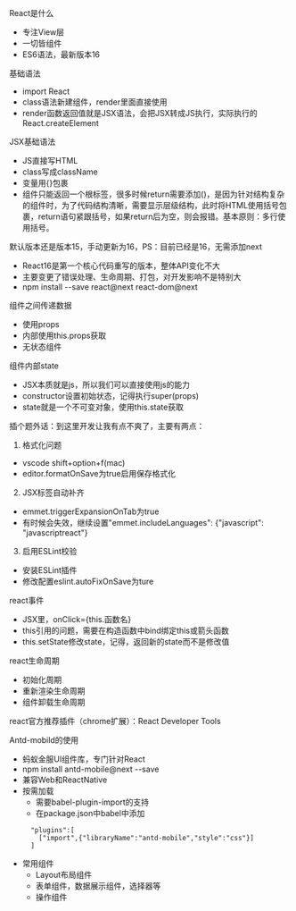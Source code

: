 React是什么
* 专注View层
* 一切皆组件
* ES6语法，最新版本16

基础语法
* import React
* class语法新建组件，render里面直接使用
* render函数返回值就是JSX语法，会把JSX转成JS执行，实际执行的React.createElement

JSX基础语法
* JS直接写HTML
* class写成className
* 变量用{}包裹
* 组件只能返回一个根标签，很多时候return需要添加()，是因为针对结构复杂的组件时，为了代码结构清晰，需要显示层级结构，此时将HTML使用括号包裹，return语句紧跟括号，如果return后为空，则会报错。基本原则：多行使用括号。

默认版本还是版本15，手动更新为16，PS：目前已经是16，无需添加next
* React16是第一个核心代码重写的版本，整体API变化不大
* 主要变更了错误处理、生命周期、打包，对开发影响不是特别大
* npm install --save react@next react-dom@next

组件之间传递数据
* 使用props
* 内部使用this.props获取
* 无状态组件

组件内部state
* JSX本质就是js，所以我们可以直接使用js的能力
* constructor设置初始状态，记得执行super(props)
* state就是一个不可变对象，使用this.state获取

插个题外话：到这里开发让我有点不爽了，主要有两点：
1. 格式化问题 
  * vscode shift+option+f(mac)
  * editor.formatOnSave为true启用保存格式化
2. JSX标签自动补齐
  * emmet.triggerExpansionOnTab为true
  * 有时候会失效，继续设置"emmet.includeLanguages": {"javascript": "javascriptreact"}
3. 启用ESLint校验
  * 安装ESLint插件
  * 修改配置eslint.autoFixOnSave为ture

react事件
* JSX里，onClick={this.函数名}
* this引用的问题，需要在构造函数中bind绑定this或箭头函数
* this.setState修改state，记得，返回新的state而不是修改值

react生命周期
* 初始化周期
* 重新渲染生命周期
* 组件卸载生命周期

react官方推荐插件（chrome扩展）：React Developer Tools

Antd-mobild的使用
* 蚂蚁金服UI组件库，专门针对React
* npm install antd-mobile@next --save
* 兼容Web和ReactNative
* 按需加载
  * 需要babel-plugin-import的支持
  * 在package.json中babel中添加
  ```
    "plugins":[
      ["import",{"libraryName":"antd-mobile","style":"css"}]
    ]
  ```
* 常用组件
  * Layout布局组件
  * 表单组件，数据展示组件，选择器等
  * 操作组件
